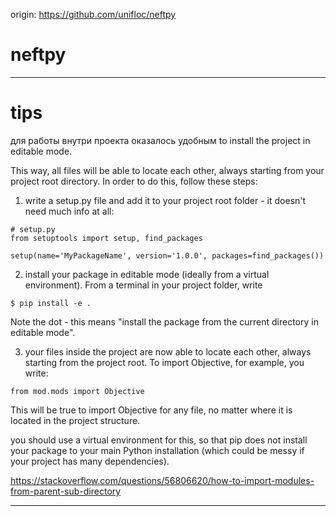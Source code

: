 origin: https://github.com/unifloc/neftpy

# neftpy

---

# tips

для работы внутри проекта оказалось удобным to install the project in editable mode. 

This way, all files will be able to locate each other, always starting from your project root directory. In order to do this, follow these steps:

1) write a setup.py file and add it to your project root folder - it doesn't need much info at all:
```
# setup.py
from setuptools import setup, find_packages

setup(name='MyPackageName', version='1.0.0', packages=find_packages())
```

2) install your package in editable mode (ideally from a virtual environment). From a terminal in your project folder, write
```
$ pip install -e .
```
Note the dot - this means "install the package from the current directory in editable mode".

3) your files inside the project are now able to locate each other, always starting from the project root. To import Objective, for example, you write:
```
from mod.mods import Objective
```
This will be true to import Objective for any file, no matter where it is located in the project structure.

you should use a virtual environment for this, so that pip does not install your package to your main Python installation (which could be messy if your project has many dependencies).


https://stackoverflow.com/questions/56806620/how-to-import-modules-from-parent-sub-directory

---
